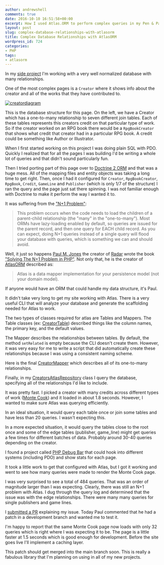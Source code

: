 ```yaml
---
author: andrewshell
comments: true
date: 2016-10-10 16:51:58+00:00
excerpt: How I used Atlas.ORM to perform complex queries in my Pen & Paper side project.
layout: post
slug: complex-database-relationships-with-atlasorm
title: Complex Database Relationships with AtlasORM
wordpress_id: 724
categories:
- PHP
tags:
- atlasorm
---
```


In my [side project](https://github.com/andrewshell/pen-paper-2) I'm working with a very well normalized database with many relationships.

One of the most complex pages is a `Creator` where it shows info about the creator and all of the works that they have contributed to.

[![creatordiagram](/uploads/2016/10/CreatorDiagram.png)](/uploads/2016/10/CreatorDiagram.png)

This is the database structure for this page.  On the left, we have a Creator which has a one-to-many relationship to seven different join tables. Each of these tables represents this creators credit on that particular type of work.  So if the creator worked on an RPG book there would be a `RpgBookCreator` that shows what credit that creator had in a particular RPG book. A credit could be something like Author or Illustrator.

When I first started working on this project I was doing plain SQL with PDO. Quickly I realized that for all the pages I was building I'd be writing a whole lot of queries and that didn't sound particularly fun.

Then I tried porting part of this page over to [Doctrine 2 ORM](https://www.doctrine-project.org/projects/orm.html) and that was a huge mess.  All of the mapping files and entity objects was taking a long time to get right. Then, once I had it configured for `Creator`, `RpgBookCreator`, `RpgBook`, `Credit`, `GameLine` and `Publisher` (which is only 1/7 of the structure) I ran the query and the page just sat there spinning. I was not familiar enough with Doctrine to make it perform the way I wanted it to.

It was suffering from the ["N+1 Problem"](https://www.sitepoint.com/silver-bullet-n1-problem/):

> This problem occurs when the code needs to load the children of a parent-child relationship (the "many" in the "one-to-many"). Most ORMs have lazy-loading enabled by default, so queries are issued for the parent record, and then one query for EACH child record. As you can expect, doing N+1 queries instead of a single query will flood your database with queries, which is something we can and should avoid.

Well, it just so happens [Paul M. Jones](http://paul-m-jones.com/) the creator of [Radar](https://www.futureproofphp.com/2016/09/21/radar-under-the-hood/) wrote the book ["Solving The N+1 Problem in PHP"](https://leanpub.com/sn1php). Not only that, he is the creator of [AtlasORM](https://github.com/atlasphp/Atlas.Orm) described as:

> Atlas is a data mapper implementation for your persistence model (not your domain model).

If anyone would have an ORM that could handle my data structure, it's Paul.

It didn't take very long to get my site working with Atlas. There is a very useful CLI that will analyze your database and generate the scaffolding needed for Atlas to work.

The two types of classes required for atlas are Tables and Mappers. The Table classes (ex: [CreatorTable](https://github.com/andrewshell/pen-paper-2/blob/0.1.0/src/Persistence/DataSource/Creator/CreatorTable.php)) described things like the column names, the primary key, and the default values.

The Mapper describes the relationships between tables. By default, the method `setRelated` is empty because the CLI doesn't create them.  However, it was very easy for me to write a script that did automatically create these relationships because I was using a consistent naming scheme.

Here is the final [CreatorMapper](https://github.com/andrewshell/pen-paper-2/blob/0.1.0/src/Persistence/DataSource/Creator/CreatorMapper.php) which describes all of its one-to-many relationships.

Finally, in my [CreatorsAtlasRepository](https://github.com/andrewshell/pen-paper-2/blob/0.1.0/src/Persistence/CreatorsAtlasRepository.php#L33-L127) class I query the database, specifying all of the relationships I'd like to include.

It was pretty fast. I picked a creator with many credits across different types of work ([Monte Cook](https://en.wikipedia.org/wiki/Monte_Cook)) and it loaded in about 1.8 seconds. However, I wanted to make sure Atlas was querying efficiently.

In an ideal situation, it would query each table once or join some tables and have less than 20 queries. I wasn't expecting this.

In a more expected situation, it would query the tables close to the root once and some of the edge tables (publisher, game_line) might get queries a few times for different batches of data. Probably around 30-40 queries depending on the creator.

I found a project called [PHP Debug Bar](http://phpdebugbar.com/) that could hook into different systems (including PDO) and show stats for each page.

It took a little work to get that configured with Atlas, but I got it working and went to see how many queries were made to render the Monte Cook page.

I was very surprised to see a total of 484 queries. That was an order of magnitude larger than I was expecting. Clearly, there was still an N+1 problem with Atlas.  I dug through the query log and determined that the issue was with the edge relationships.  There were many many queries for single publishers and game lines.

I [submitted a PR](https://github.com/atlasphp/Atlas.Orm/issues/28) explaining my issue. Today Paul commented that he had a patch in a development branch and wanted me to test it.

I'm happy to report that the same Monte Cook page now loads with only 32 queries which is right where I was expecting it to be. The page is a little faster at 1.5 seconds which is good enough for development. Before the site goes live I'll implement a caching layer.

This patch should get merged into the main branch soon. This is really a fabulous library that I'm planning on using in all of my new projects.
